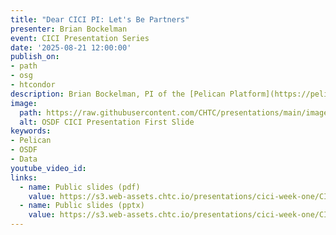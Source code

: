 ```yaml
---
title: "Dear CICI PI: Let's Be Partners"
presenter: Brian Bockelman
event: CICI Presentation Series
date: '2025-08-21 12:00:00'
publish_on:
- path
- osg
- htcondor
description: Brian Bockelman, PI of the [Pelican Platform](https://pelicanplatform.org/), describes how the OSDF can partner with CICI PIs (and other producers of research datasets) to share their data and build a community of users, using the OSDF as a platfrom that can control data access, track data access and distribute data to individuals and computing systems.
image:
  path: https://raw.githubusercontent.com/CHTC/presentations/main/images/cici-osdf-presentation.png
  alt: OSDF CICI Presentation First Slide
keywords:  
- Pelican
- OSDF
- Data
youtube_video_id:
links:
  - name: Public slides (pdf)
    value: https://s3.web-assets.chtc.io/presentations/cici-week-one/CICI-OSDF-21Aug2025.pdf
  - name: Public slides (pptx)
    value: https://s3.web-assets.chtc.io/presentations/cici-week-one/CICI-OSDF-21Aug2025.pptx
---
```

